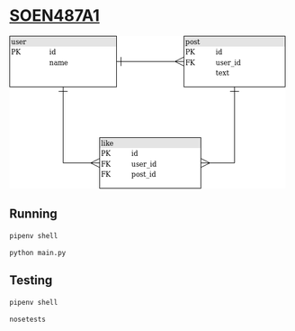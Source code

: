# [SOEN487A1](./ASSIGNMENT.md)

<!--

TODO
    test missing form data

-->

![](./diagram.png)

## Running

```
pipenv shell
```

```
python main.py
```

## Testing

```
pipenv shell
```

```
nosetests
```
